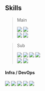   ## Skills

  > Main <div>
    <img src="https://img.shields.io/badge/Java-000000?style=plastic-square&logo=openjdk&logoColor=white">
    <img src="https://img.shields.io/badge/C/C++-00599C?style=plastic-square&logo=cplusplus&logoColor=white">
    </br>
    <img src="https://img.shields.io/badge/Spring Boot-6DB33F?style=plastic-square&logo=Spring Boot&logoColor=white">
    <img src="https://img.shields.io/badge/Spring Security-6DB33F?style=plastic-square&logo=springsecurity&logoColor=white">
  </div>

  > Sub <div>
    <img src="https://img.shields.io/badge/JavaScript-F7DF1E?style=plastic-square&logo=JavaScript&logoColor=white"/>
    <img src="https://img.shields.io/badge/TypeScript-3178C6?style=plastic-square&logo=TypeScript&logoColor=white"/>
    <img src="https://img.shields.io/badge/HTML-E34F26?style=plastic-square&logo=html5&logoColor=white"/>
    <img src="https://img.shields.io/badge/CSS-1572B6?style=plastic-square&logo=css3&logoColor=white"/>
    </br>
    <img src="https://img.shields.io/badge/React-61DAFB?style=plastic-square&logo=react&logoColor=white">
    <img src="https://img.shields.io/badge/Recoil-3578E5?style=plastic-square&logo=recoil&logoColor=white">
  </div>

  #### Infra / DevOps
  <div>
    <img src="https://img.shields.io/badge/AWS-232F3E?style=plastic-square&logo=amazonwebservices&logoColor=white">
    <img src="https://img.shields.io/badge/EC2-FF9900?style=plastic-square&logo=amazonec2&logoColor=white">
    <img src="https://img.shields.io/badge/RDS-527FFF?style=plastic-square&logo=amazonrds&logoColor=white">
    <img src="https://img.shields.io/badge/S3-569A31?style=plastic-square&logo=amazons3&logoColor=white">
    <img src="https://img.shields.io/badge/Docker-2496ED?style=plastic-square&logo=docker&logoColor=white">
  </div>
  





<!--
**Goodyun92/Goodyun92** is a ✨ _special_ ✨ repository because its `README.md` (this file) appears on your GitHub profile.

Here are some ideas to get you started:

- 🔭 I’m currently working on ...
- 🌱 I’m currently learning ...
- 👯 I’m looking to collaborate on ...
- 🤔 I’m looking for help with ...
- 💬 Ask me about ...
- 📫 How to reach me: ...
- 😄 Pronouns: ...
- ⚡ Fun fact: ...
-->
